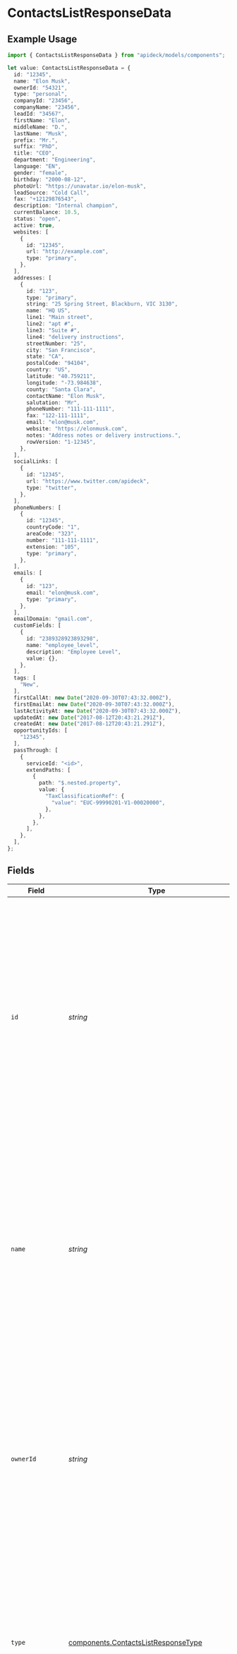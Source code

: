# ContactsListResponseData

## Example Usage

```typescript
import { ContactsListResponseData } from "apideck/models/components";

let value: ContactsListResponseData = {
  id: "12345",
  name: "Elon Musk",
  ownerId: "54321",
  type: "personal",
  companyId: "23456",
  companyName: "23456",
  leadId: "34567",
  firstName: "Elon",
  middleName: "D.",
  lastName: "Musk",
  prefix: "Mr.",
  suffix: "PhD",
  title: "CEO",
  department: "Engineering",
  language: "EN",
  gender: "female",
  birthday: "2000-08-12",
  photoUrl: "https://unavatar.io/elon-musk",
  leadSource: "Cold Call",
  fax: "+12129876543",
  description: "Internal champion",
  currentBalance: 10.5,
  status: "open",
  active: true,
  websites: [
    {
      id: "12345",
      url: "http://example.com",
      type: "primary",
    },
  ],
  addresses: [
    {
      id: "123",
      type: "primary",
      string: "25 Spring Street, Blackburn, VIC 3130",
      name: "HQ US",
      line1: "Main street",
      line2: "apt #",
      line3: "Suite #",
      line4: "delivery instructions",
      streetNumber: "25",
      city: "San Francisco",
      state: "CA",
      postalCode: "94104",
      country: "US",
      latitude: "40.759211",
      longitude: "-73.984638",
      county: "Santa Clara",
      contactName: "Elon Musk",
      salutation: "Mr",
      phoneNumber: "111-111-1111",
      fax: "122-111-1111",
      email: "elon@musk.com",
      website: "https://elonmusk.com",
      notes: "Address notes or delivery instructions.",
      rowVersion: "1-12345",
    },
  ],
  socialLinks: [
    {
      id: "12345",
      url: "https://www.twitter.com/apideck",
      type: "twitter",
    },
  ],
  phoneNumbers: [
    {
      id: "12345",
      countryCode: "1",
      areaCode: "323",
      number: "111-111-1111",
      extension: "105",
      type: "primary",
    },
  ],
  emails: [
    {
      id: "123",
      email: "elon@musk.com",
      type: "primary",
    },
  ],
  emailDomain: "gmail.com",
  customFields: [
    {
      id: "2389328923893298",
      name: "employee_level",
      description: "Employee Level",
      value: {},
    },
  ],
  tags: [
    "New",
  ],
  firstCallAt: new Date("2020-09-30T07:43:32.000Z"),
  firstEmailAt: new Date("2020-09-30T07:43:32.000Z"),
  lastActivityAt: new Date("2020-09-30T07:43:32.000Z"),
  updatedAt: new Date("2017-08-12T20:43:21.291Z"),
  createdAt: new Date("2017-08-12T20:43:21.291Z"),
  opportunityIds: [
    "12345",
  ],
  passThrough: [
    {
      serviceId: "<id>",
      extendPaths: [
        {
          path: "$.nested.property",
          value: {
            "TaxClassificationRef": {
              "value": "EUC-99990201-V1-00020000",
            },
          },
        },
      ],
    },
  ],
};
```

## Fields

| Field                                                                                                                                                                                                                                                                                                                                                                                                                                                                                                                                                                                                                                                                                   | Type                                                                                                                                                                                                                                                                                                                                                                                                                                                                                                                                                                                                                                                                                    | Required                                                                                                                                                                                                                                                                                                                                                                                                                                                                                                                                                                                                                                                                                | Description                                                                                                                                                                                                                                                                                                                                                                                                                                                                                                                                                                                                                                                                             | Example                                                                                                                                                                                                                                                                                                                                                                                                                                                                                                                                                                                                                                                                                 |
| --------------------------------------------------------------------------------------------------------------------------------------------------------------------------------------------------------------------------------------------------------------------------------------------------------------------------------------------------------------------------------------------------------------------------------------------------------------------------------------------------------------------------------------------------------------------------------------------------------------------------------------------------------------------------------------- | --------------------------------------------------------------------------------------------------------------------------------------------------------------------------------------------------------------------------------------------------------------------------------------------------------------------------------------------------------------------------------------------------------------------------------------------------------------------------------------------------------------------------------------------------------------------------------------------------------------------------------------------------------------------------------------- | --------------------------------------------------------------------------------------------------------------------------------------------------------------------------------------------------------------------------------------------------------------------------------------------------------------------------------------------------------------------------------------------------------------------------------------------------------------------------------------------------------------------------------------------------------------------------------------------------------------------------------------------------------------------------------------- | --------------------------------------------------------------------------------------------------------------------------------------------------------------------------------------------------------------------------------------------------------------------------------------------------------------------------------------------------------------------------------------------------------------------------------------------------------------------------------------------------------------------------------------------------------------------------------------------------------------------------------------------------------------------------------------- | --------------------------------------------------------------------------------------------------------------------------------------------------------------------------------------------------------------------------------------------------------------------------------------------------------------------------------------------------------------------------------------------------------------------------------------------------------------------------------------------------------------------------------------------------------------------------------------------------------------------------------------------------------------------------------------- |
| `id`                                                                                                                                                                                                                                                                                                                                                                                                                                                                                                                                                                                                                                                                                    | *string*                                                                                                                                                                                                                                                                                                                                                                                                                                                                                                                                                                                                                                                                                | :heavy_minus_sign:                                                                                                                                                                                                                                                                                                                                                                                                                                                                                                                                                                                                                                                                      | The unique identifier for the contact within the CRM system. This ID is automatically generated when a contact is created and is used to precisely locate and update the contact record. While not required for the update operation, providing it ensures that the correct contact is modified, especially in systems with large datasets. It is crucial for maintaining data integrity and avoiding accidental updates to the wrong contact.                                                                                                                                                                                                                                          | 12345                                                                                                                                                                                                                                                                                                                                                                                                                                                                                                                                                                                                                                                                                   |
| `name`                                                                                                                                                                                                                                                                                                                                                                                                                                                                                                                                                                                                                                                                                  | *string*                                                                                                                                                                                                                                                                                                                                                                                                                                                                                                                                                                                                                                                                                | :heavy_check_mark:                                                                                                                                                                                                                                                                                                                                                                                                                                                                                                                                                                                                                                                                      | The full name of the contact, which serves as a primary identifier within the CRM. This field is required for updates to ensure that the contact's identity is clear and unambiguous. It is used in various CRM functionalities, such as search and display, and should reflect the contact's preferred name format. Accurate naming helps in personalizing communication and maintaining professional relationships.                                                                                                                                                                                                                                                                   | Elon Musk                                                                                                                                                                                                                                                                                                                                                                                                                                                                                                                                                                                                                                                                               |
| `ownerId`                                                                                                                                                                                                                                                                                                                                                                                                                                                                                                                                                                                                                                                                               | *string*                                                                                                                                                                                                                                                                                                                                                                                                                                                                                                                                                                                                                                                                                | :heavy_minus_sign:                                                                                                                                                                                                                                                                                                                                                                                                                                                                                                                                                                                                                                                                      | The identifier for the user or entity that owns or manages the contact within the CRM. This field is optional but can be critical for assigning responsibility and tracking interactions with the contact. It helps in organizing contacts by ownership, which is useful for sales teams and account managers to manage their client portfolios effectively.                                                                                                                                                                                                                                                                                                                            | 54321                                                                                                                                                                                                                                                                                                                                                                                                                                                                                                                                                                                                                                                                                   |
| `type`                                                                                                                                                                                                                                                                                                                                                                                                                                                                                                                                                                                                                                                                                  | [components.ContactsListResponseType](../../models/components/contactslistresponsetype.md)                                                                                                                                                                                                                                                                                                                                                                                                                                                                                                                                                                                              | :heavy_minus_sign:                                                                                                                                                                                                                                                                                                                                                                                                                                                                                                                                                                                                                                                                      | The classification or category of the contact, such as 'customer', 'supplier', or 'partner'. This optional field helps in segmenting contacts for targeted communication and reporting. Understanding the type of contact can influence how interactions are prioritized and managed within the CRM system.                                                                                                                                                                                                                                                                                                                                                                             | personal                                                                                                                                                                                                                                                                                                                                                                                                                                                                                                                                                                                                                                                                                |
| `companyId`                                                                                                                                                                                                                                                                                                                                                                                                                                                                                                                                                                                                                                                                             | *string*                                                                                                                                                                                                                                                                                                                                                                                                                                                                                                                                                                                                                                                                                | :heavy_minus_sign:                                                                                                                                                                                                                                                                                                                                                                                                                                                                                                                                                                                                                                                                      | The unique identifier for the company with which the contact is associated. This optional field links the contact to a specific company record within the CRM, facilitating a comprehensive view of business relationships. It is particularly useful in B2B contexts where contacts are often tied to organizational accounts, aiding in the management of corporate interactions and history.                                                                                                                                                                                                                                                                                         | 23456                                                                                                                                                                                                                                                                                                                                                                                                                                                                                                                                                                                                                                                                                   |
| `companyName`                                                                                                                                                                                                                                                                                                                                                                                                                                                                                                                                                                                                                                                                           | *string*                                                                                                                                                                                                                                                                                                                                                                                                                                                                                                                                                                                                                                                                                | :heavy_minus_sign:                                                                                                                                                                                                                                                                                                                                                                                                                                                                                                                                                                                                                                                                      | The name of the company the contact is associated with. This field is used to link the contact to their respective organization within the CRM. It is essential for organizing contacts under their business entities, facilitating better management and retrieval of contact information. While not mandatory, providing the company name enhances the context and relevance of the contact record, especially in business-to-business interactions.                                                                                                                                                                                                                                  | 23456                                                                                                                                                                                                                                                                                                                                                                                                                                                                                                                                                                                                                                                                                   |
| `leadId`                                                                                                                                                                                                                                                                                                                                                                                                                                                                                                                                                                                                                                                                                | *string*                                                                                                                                                                                                                                                                                                                                                                                                                                                                                                                                                                                                                                                                                | :heavy_minus_sign:                                                                                                                                                                                                                                                                                                                                                                                                                                                                                                                                                                                                                                                                      | The lead the contact is associated with. This identifier connects the contact to a specific lead record within the CRM, which is crucial for tracking the contact's journey from a potential lead to a customer. It helps in maintaining a seamless flow of information and ensures that all interactions with the contact are aligned with their lead status. Although optional, associating a contact with a lead can provide valuable insights into sales processes and customer engagement strategies.                                                                                                                                                                              | 34567                                                                                                                                                                                                                                                                                                                                                                                                                                                                                                                                                                                                                                                                                   |
| `firstName`                                                                                                                                                                                                                                                                                                                                                                                                                                                                                                                                                                                                                                                                             | *string*                                                                                                                                                                                                                                                                                                                                                                                                                                                                                                                                                                                                                                                                                | :heavy_minus_sign:                                                                                                                                                                                                                                                                                                                                                                                                                                                                                                                                                                                                                                                                      | The first name of the contact. This field is used to personalize communications and is a key component of the contact's identity within the CRM. It is important for ensuring accurate and respectful interactions, as well as for searching and filtering contacts. While not required, including the first name enhances the quality of customer relationship management by allowing for more personalized and effective communication.                                                                                                                                                                                                                                               | Elon                                                                                                                                                                                                                                                                                                                                                                                                                                                                                                                                                                                                                                                                                    |
| `middleName`                                                                                                                                                                                                                                                                                                                                                                                                                                                                                                                                                                                                                                                                            | *string*                                                                                                                                                                                                                                                                                                                                                                                                                                                                                                                                                                                                                                                                                | :heavy_minus_sign:                                                                                                                                                                                                                                                                                                                                                                                                                                                                                                                                                                                                                                                                      | The middle name of the contact. This optional field can be used to store additional name information that may be relevant for distinguishing between contacts with similar names or for formal documentation purposes. Including a middle name can enhance the accuracy of contact identification and is particularly useful in regions or cultures where middle names are commonly used.                                                                                                                                                                                                                                                                                               | D.                                                                                                                                                                                                                                                                                                                                                                                                                                                                                                                                                                                                                                                                                      |
| `lastName`                                                                                                                                                                                                                                                                                                                                                                                                                                                                                                                                                                                                                                                                              | *string*                                                                                                                                                                                                                                                                                                                                                                                                                                                                                                                                                                                                                                                                                | :heavy_minus_sign:                                                                                                                                                                                                                                                                                                                                                                                                                                                                                                                                                                                                                                                                      | The last name of the contact. This field is critical for identifying and organizing contacts within the CRM. It is often used in conjunction with the first name to ensure precise identification and is essential for sorting and searching contact records. While not mandatory, providing the last name significantly improves the system's ability to manage and retrieve contact information efficiently.                                                                                                                                                                                                                                                                          | Musk                                                                                                                                                                                                                                                                                                                                                                                                                                                                                                                                                                                                                                                                                    |
| `prefix`                                                                                                                                                                                                                                                                                                                                                                                                                                                                                                                                                                                                                                                                                | *string*                                                                                                                                                                                                                                                                                                                                                                                                                                                                                                                                                                                                                                                                                | :heavy_minus_sign:                                                                                                                                                                                                                                                                                                                                                                                                                                                                                                                                                                                                                                                                      | The prefix of the contact, such as Mr., Ms., Dr., etc. This field is used to address the contact formally and can enhance personalization in communications. It is optional and should be chosen based on the contact's preference or cultural norms.                                                                                                                                                                                                                                                                                                                                                                                                                                   | Mr.                                                                                                                                                                                                                                                                                                                                                                                                                                                                                                                                                                                                                                                                                     |
| `suffix`                                                                                                                                                                                                                                                                                                                                                                                                                                                                                                                                                                                                                                                                                | *string*                                                                                                                                                                                                                                                                                                                                                                                                                                                                                                                                                                                                                                                                                | :heavy_minus_sign:                                                                                                                                                                                                                                                                                                                                                                                                                                                                                                                                                                                                                                                                      | The suffix of the contact, such as Jr., Sr., III, etc. This field helps in distinguishing between individuals with similar names within the CRM. It is optional and should be used when applicable to maintain accurate records.                                                                                                                                                                                                                                                                                                                                                                                                                                                        | PhD                                                                                                                                                                                                                                                                                                                                                                                                                                                                                                                                                                                                                                                                                     |
| `title`                                                                                                                                                                                                                                                                                                                                                                                                                                                                                                                                                                                                                                                                                 | *string*                                                                                                                                                                                                                                                                                                                                                                                                                                                                                                                                                                                                                                                                                | :heavy_minus_sign:                                                                                                                                                                                                                                                                                                                                                                                                                                                                                                                                                                                                                                                                      | The job title of the contact within their organization. This information is crucial for understanding the contact's role and responsibilities, aiding in targeted communication and relationship management. It is optional but recommended for business context.                                                                                                                                                                                                                                                                                                                                                                                                                       | CEO                                                                                                                                                                                                                                                                                                                                                                                                                                                                                                                                                                                                                                                                                     |
| `department`                                                                                                                                                                                                                                                                                                                                                                                                                                                                                                                                                                                                                                                                            | *string*                                                                                                                                                                                                                                                                                                                                                                                                                                                                                                                                                                                                                                                                                | :heavy_minus_sign:                                                                                                                                                                                                                                                                                                                                                                                                                                                                                                                                                                                                                                                                      | The department within the organization where the contact works. This field helps in segmenting contacts based on their organizational role, facilitating more effective communication strategies. It is optional but useful for targeted outreach.                                                                                                                                                                                                                                                                                                                                                                                                                                      | Engineering                                                                                                                                                                                                                                                                                                                                                                                                                                                                                                                                                                                                                                                                             |
| `language`                                                                                                                                                                                                                                                                                                                                                                                                                                                                                                                                                                                                                                                                              | *string*                                                                                                                                                                                                                                                                                                                                                                                                                                                                                                                                                                                                                                                                                | :heavy_minus_sign:                                                                                                                                                                                                                                                                                                                                                                                                                                                                                                                                                                                                                                                                      | The preferred language of communication for the contact, specified using the ISO 639-1 code (e.g., 'EN' for English). This field ensures that communications are delivered in a language the contact understands, enhancing engagement and reducing misunderstandings. It is optional but highly recommended for international contacts.                                                                                                                                                                                                                                                                                                                                                | EN                                                                                                                                                                                                                                                                                                                                                                                                                                                                                                                                                                                                                                                                                      |
| `gender`                                                                                                                                                                                                                                                                                                                                                                                                                                                                                                                                                                                                                                                                                | [components.ContactsListResponseGender](../../models/components/contactslistresponsegender.md)                                                                                                                                                                                                                                                                                                                                                                                                                                                                                                                                                                                          | :heavy_minus_sign:                                                                                                                                                                                                                                                                                                                                                                                                                                                                                                                                                                                                                                                                      | Specifies the gender of the contact, which can be used for personalized communication and marketing strategies. Acceptable values typically include 'male', 'female', 'non-binary', or 'other'. This field is optional and should be used in accordance with privacy regulations and the contact's preferences.                                                                                                                                                                                                                                                                                                                                                                         | female                                                                                                                                                                                                                                                                                                                                                                                                                                                                                                                                                                                                                                                                                  |
| `birthday`                                                                                                                                                                                                                                                                                                                                                                                                                                                                                                                                                                                                                                                                              | *string*                                                                                                                                                                                                                                                                                                                                                                                                                                                                                                                                                                                                                                                                                | :heavy_minus_sign:                                                                                                                                                                                                                                                                                                                                                                                                                                                                                                                                                                                                                                                                      | The birth date of the contact, formatted as a string (e.g., 'YYYY-MM-DD'). This information can be utilized for sending personalized birthday messages or offers, enhancing customer engagement. Ensure the date is accurate to avoid miscommunication.                                                                                                                                                                                                                                                                                                                                                                                                                                 | 2000-08-12                                                                                                                                                                                                                                                                                                                                                                                                                                                                                                                                                                                                                                                                              |
| ~~`image`~~                                                                                                                                                                                                                                                                                                                                                                                                                                                                                                                                                                                                                                                                             | *string*                                                                                                                                                                                                                                                                                                                                                                                                                                                                                                                                                                                                                                                                                | :heavy_minus_sign:                                                                                                                                                                                                                                                                                                                                                                                                                                                                                                                                                                                                                                                                      | : warning: ** DEPRECATED **: This will be removed in a future release, please migrate away from it as soon as possible.<br/><br/>A string representing the image data or a reference to the contact's image. This field can be used to visually identify contacts within the CRM system, aiding in quick recognition and personalization. Ensure the image is appropriately formatted and stored securely.                                                                                                                                                                                                                                                                              | https://unavatar.io/elon-musk                                                                                                                                                                                                                                                                                                                                                                                                                                                                                                                                                                                                                                                           |
| `photoUrl`                                                                                                                                                                                                                                                                                                                                                                                                                                                                                                                                                                                                                                                                              | *string*                                                                                                                                                                                                                                                                                                                                                                                                                                                                                                                                                                                                                                                                                | :heavy_minus_sign:                                                                                                                                                                                                                                                                                                                                                                                                                                                                                                                                                                                                                                                                      | The URL linking to the contact's photo, which can be displayed in the CRM interface to help users quickly identify the contact. This should be a valid URL pointing to an accessible image file. It's important to ensure the URL remains up-to-date and the image is stored in a secure location.                                                                                                                                                                                                                                                                                                                                                                                      | https://unavatar.io/elon-musk                                                                                                                                                                                                                                                                                                                                                                                                                                                                                                                                                                                                                                                           |
| `leadSource`                                                                                                                                                                                                                                                                                                                                                                                                                                                                                                                                                                                                                                                                            | *string*                                                                                                                                                                                                                                                                                                                                                                                                                                                                                                                                                                                                                                                                                | :heavy_minus_sign:                                                                                                                                                                                                                                                                                                                                                                                                                                                                                                                                                                                                                                                                      | Indicates the origin of the contact, such as 'web', 'referral', or 'advertisement'. Understanding the lead source helps in analyzing the effectiveness of different marketing channels and strategies. This field is optional but valuable for marketing analytics and strategy refinement.                                                                                                                                                                                                                                                                                                                                                                                             | Cold Call                                                                                                                                                                                                                                                                                                                                                                                                                                                                                                                                                                                                                                                                               |
| `fax`                                                                                                                                                                                                                                                                                                                                                                                                                                                                                                                                                                                                                                                                                   | *string*                                                                                                                                                                                                                                                                                                                                                                                                                                                                                                                                                                                                                                                                                | :heavy_minus_sign:                                                                                                                                                                                                                                                                                                                                                                                                                                                                                                                                                                                                                                                                      | The fax number associated with the contact, used for sending and receiving documents via fax. This field is optional and should be formatted according to international dialing standards if applicable. Including a fax number can be beneficial for businesses that still rely on fax communication for official documentation or contracts.                                                                                                                                                                                                                                                                                                                                          | +12129876543                                                                                                                                                                                                                                                                                                                                                                                                                                                                                                                                                                                                                                                                            |
| `description`                                                                                                                                                                                                                                                                                                                                                                                                                                                                                                                                                                                                                                                                           | *string*                                                                                                                                                                                                                                                                                                                                                                                                                                                                                                                                                                                                                                                                                | :heavy_minus_sign:                                                                                                                                                                                                                                                                                                                                                                                                                                                                                                                                                                                                                                                                      | A detailed narrative or note about the contact, providing context or additional information that may be relevant for CRM users. This could include personal preferences, historical interactions, or any other pertinent details that help in personalizing communication or understanding the contact's background. This field is optional but can enhance the quality of customer relationship management by offering insights that are not captured by structured data fields.                                                                                                                                                                                                       | Internal champion                                                                                                                                                                                                                                                                                                                                                                                                                                                                                                                                                                                                                                                                       |
| `currentBalance`                                                                                                                                                                                                                                                                                                                                                                                                                                                                                                                                                                                                                                                                        | *number*                                                                                                                                                                                                                                                                                                                                                                                                                                                                                                                                                                                                                                                                                | :heavy_minus_sign:                                                                                                                                                                                                                                                                                                                                                                                                                                                                                                                                                                                                                                                                      | The current financial balance associated with the contact, reflecting any outstanding amounts owed or credits available. This numeric field is crucial for financial tracking and management within the CRM, especially for contacts who are clients or vendors. It should be updated regularly to ensure accurate financial records and can be used to trigger alerts or actions if certain thresholds are met. This field is optional and should be formatted as a decimal number.                                                                                                                                                                                                    | 10.5                                                                                                                                                                                                                                                                                                                                                                                                                                                                                                                                                                                                                                                                                    |
| `status`                                                                                                                                                                                                                                                                                                                                                                                                                                                                                                                                                                                                                                                                                | *string*                                                                                                                                                                                                                                                                                                                                                                                                                                                                                                                                                                                                                                                                                | :heavy_minus_sign:                                                                                                                                                                                                                                                                                                                                                                                                                                                                                                                                                                                                                                                                      | The current status of the contact within the CRM system, indicating their relationship or engagement level with the organization. Common statuses might include 'active', 'inactive', 'prospect', or 'customer'. This field helps in segmenting contacts for targeted marketing or follow-up actions and should be updated to reflect any changes in the contact's lifecycle. This field is optional but highly recommended for effective contact management.                                                                                                                                                                                                                           | open                                                                                                                                                                                                                                                                                                                                                                                                                                                                                                                                                                                                                                                                                    |
| `active`                                                                                                                                                                                                                                                                                                                                                                                                                                                                                                                                                                                                                                                                                | *boolean*                                                                                                                                                                                                                                                                                                                                                                                                                                                                                                                                                                                                                                                                               | :heavy_minus_sign:                                                                                                                                                                                                                                                                                                                                                                                                                                                                                                                                                                                                                                                                      | A boolean flag indicating whether the contact is currently active within the CRM system. An active status typically means the contact is engaged or available for communication and transactions. This field is crucial for filtering contacts in reports and ensuring that communications are directed only to those who are currently relevant. Setting this field to 'false' can help in cleaning up the database by deactivating contacts that are no longer needed. This field is optional but important for maintaining an organized and efficient CRM.                                                                                                                           | true                                                                                                                                                                                                                                                                                                                                                                                                                                                                                                                                                                                                                                                                                    |
| `websites`                                                                                                                                                                                                                                                                                                                                                                                                                                                                                                                                                                                                                                                                              | [components.ContactsListResponseWebsites](../../models/components/contactslistresponsewebsites.md)[]                                                                                                                                                                                                                                                                                                                                                                                                                                                                                                                                                                                    | :heavy_minus_sign:                                                                                                                                                                                                                                                                                                                                                                                                                                                                                                                                                                                                                                                                      | A collection of website entries associated with the contact. This array can include multiple websites, each represented as an object with specific attributes such as URL and type. Useful for storing all relevant online presences of the contact, enhancing the contact's profile with comprehensive digital footprint information.                                                                                                                                                                                                                                                                                                                                                  |                                                                                                                                                                                                                                                                                                                                                                                                                                                                                                                                                                                                                                                                                         |
| `addresses`                                                                                                                                                                                                                                                                                                                                                                                                                                                                                                                                                                                                                                                                             | [components.ContactsListResponseAddresses](../../models/components/contactslistresponseaddresses.md)[]                                                                                                                                                                                                                                                                                                                                                                                                                                                                                                                                                                                  | :heavy_minus_sign:                                                                                                                                                                                                                                                                                                                                                                                                                                                                                                                                                                                                                                                                      | An array containing address entries related to the contact. Each entry can include details such as street, city, and postal code. This array allows for the inclusion of multiple addresses, supporting scenarios where a contact may have several locations, such as home and work addresses. It enriches the contact's profile by providing geographical context.                                                                                                                                                                                                                                                                                                                     |                                                                                                                                                                                                                                                                                                                                                                                                                                                                                                                                                                                                                                                                                         |
| `socialLinks`                                                                                                                                                                                                                                                                                                                                                                                                                                                                                                                                                                                                                                                                           | [components.ContactsListResponseSocialLinks](../../models/components/contactslistresponsesociallinks.md)[]                                                                                                                                                                                                                                                                                                                                                                                                                                                                                                                                                                              | :heavy_minus_sign:                                                                                                                                                                                                                                                                                                                                                                                                                                                                                                                                                                                                                                                                      | An array of social media links associated with the contact. This field allows for the inclusion of various social media profiles, such as LinkedIn, Twitter, or Facebook, providing a comprehensive view of the contact's online presence. While optional, these links can be valuable for networking and understanding the contact's professional and personal interests, enhancing engagement strategies.                                                                                                                                                                                                                                                                             |                                                                                                                                                                                                                                                                                                                                                                                                                                                                                                                                                                                                                                                                                         |
| `phoneNumbers`                                                                                                                                                                                                                                                                                                                                                                                                                                                                                                                                                                                                                                                                          | [components.ContactsListResponsePhoneNumbers](../../models/components/contactslistresponsephonenumbers.md)[]                                                                                                                                                                                                                                                                                                                                                                                                                                                                                                                                                                            | :heavy_minus_sign:                                                                                                                                                                                                                                                                                                                                                                                                                                                                                                                                                                                                                                                                      | An array containing one or more phone number objects associated with the contact. Each object within the array can hold detailed information about a specific phone number, such as type and ID. This structure allows for the inclusion of multiple contact numbers, facilitating comprehensive communication options for the contact.                                                                                                                                                                                                                                                                                                                                                 |                                                                                                                                                                                                                                                                                                                                                                                                                                                                                                                                                                                                                                                                                         |
| `emails`                                                                                                                                                                                                                                                                                                                                                                                                                                                                                                                                                                                                                                                                                | [components.ContactsListResponseEmails](../../models/components/contactslistresponseemails.md)[]                                                                                                                                                                                                                                                                                                                                                                                                                                                                                                                                                                                        | :heavy_minus_sign:                                                                                                                                                                                                                                                                                                                                                                                                                                                                                                                                                                                                                                                                      | An array of email objects associated with the contact. Each object within this array represents a distinct email address linked to the contact, allowing for multiple email addresses to be stored and managed. This is particularly useful for contacts who use different emails for various purposes, such as personal and professional communication. The array can be updated to add, remove, or modify email addresses as needed, ensuring the contact's email information is current and comprehensive.                                                                                                                                                                           |                                                                                                                                                                                                                                                                                                                                                                                                                                                                                                                                                                                                                                                                                         |
| `emailDomain`                                                                                                                                                                                                                                                                                                                                                                                                                                                                                                                                                                                                                                                                           | *string*                                                                                                                                                                                                                                                                                                                                                                                                                                                                                                                                                                                                                                                                                | :heavy_minus_sign:                                                                                                                                                                                                                                                                                                                                                                                                                                                                                                                                                                                                                                                                      | The domain part of the contact's primary email address, extracted for analytical or organizational purposes. This field can be used to group contacts by their email domains, which is useful for domain-specific marketing campaigns or understanding the distribution of contacts across different email providers. It is not required but can provide additional insights into the contact's email usage.                                                                                                                                                                                                                                                                            | gmail.com                                                                                                                                                                                                                                                                                                                                                                                                                                                                                                                                                                                                                                                                               |
| `customFields`                                                                                                                                                                                                                                                                                                                                                                                                                                                                                                                                                                                                                                                                          | [components.ContactsListResponseCustomFields](../../models/components/contactslistresponsecustomfields.md)[]                                                                                                                                                                                                                                                                                                                                                                                                                                                                                                                                                                            | :heavy_minus_sign:                                                                                                                                                                                                                                                                                                                                                                                                                                                                                                                                                                                                                                                                      | An array of custom fields associated with the contact record. Each entry in this array represents a specific custom field that can be used to store additional information not covered by standard fields. This allows for greater flexibility and customization of contact records to meet specific business needs. Custom fields can include data such as preferences, additional contact methods, or any other relevant information that enhances the contact profile.                                                                                                                                                                                                               |                                                                                                                                                                                                                                                                                                                                                                                                                                                                                                                                                                                                                                                                                         |
| `tags`                                                                                                                                                                                                                                                                                                                                                                                                                                                                                                                                                                                                                                                                                  | *string*[]                                                                                                                                                                                                                                                                                                                                                                                                                                                                                                                                                                                                                                                                              | :heavy_minus_sign:                                                                                                                                                                                                                                                                                                                                                                                                                                                                                                                                                                                                                                                                      | An array of tags associated with the contact, used to categorize and filter contacts within the CRM system. Tags can represent various attributes or statuses, such as 'VIP', 'Lead', or 'Prospect', and help in organizing contacts for targeted marketing or communication strategies. This field is optional and can be updated to reflect changes in the contact's status or classification.                                                                                                                                                                                                                                                                                        | [<br/>"New"<br/>]                                                                                                                                                                                                                                                                                                                                                                                                                                                                                                                                                                                                                                                                       |
| `firstCallAt`                                                                                                                                                                                                                                                                                                                                                                                                                                                                                                                                                                                                                                                                           | [Date](https://developer.mozilla.org/en-US/docs/Web/JavaScript/Reference/Global_Objects/Date)                                                                                                                                                                                                                                                                                                                                                                                                                                                                                                                                                                                           | :heavy_minus_sign:                                                                                                                                                                                                                                                                                                                                                                                                                                                                                                                                                                                                                                                                      | The date and time when the first call was made to or received from the contact, formatted as an ISO 8601 string. This information is crucial for tracking the initial point of voice communication with the contact, providing insights into the contact's engagement history. It helps in understanding the timeline of interactions and planning follow-up activities.                                                                                                                                                                                                                                                                                                                | 2020-09-30T07:43:32.000Z                                                                                                                                                                                                                                                                                                                                                                                                                                                                                                                                                                                                                                                                |
| `firstEmailAt`                                                                                                                                                                                                                                                                                                                                                                                                                                                                                                                                                                                                                                                                          | [Date](https://developer.mozilla.org/en-US/docs/Web/JavaScript/Reference/Global_Objects/Date)                                                                                                                                                                                                                                                                                                                                                                                                                                                                                                                                                                                           | :heavy_minus_sign:                                                                                                                                                                                                                                                                                                                                                                                                                                                                                                                                                                                                                                                                      | The date and time when the first email was sent to or received from the contact, formatted as an ISO 8601 string. This field is important for documenting the initial email interaction, which can be pivotal in establishing communication history and assessing the contact's responsiveness. It aids in strategizing future email campaigns and follow-ups.                                                                                                                                                                                                                                                                                                                          | 2020-09-30T07:43:32.000Z                                                                                                                                                                                                                                                                                                                                                                                                                                                                                                                                                                                                                                                                |
| `lastActivityAt`                                                                                                                                                                                                                                                                                                                                                                                                                                                                                                                                                                                                                                                                        | [Date](https://developer.mozilla.org/en-US/docs/Web/JavaScript/Reference/Global_Objects/Date)                                                                                                                                                                                                                                                                                                                                                                                                                                                                                                                                                                                           | :heavy_minus_sign:                                                                                                                                                                                                                                                                                                                                                                                                                                                                                                                                                                                                                                                                      | The date and time of the most recent interaction with the contact, formatted as an ISO 8601 string. This field is essential for monitoring ongoing engagement and determining the recency of contact activities. It helps in prioritizing contacts for follow-up actions and maintaining up-to-date records of contact interactions.                                                                                                                                                                                                                                                                                                                                                    | 2020-09-30T07:43:32.000Z                                                                                                                                                                                                                                                                                                                                                                                                                                                                                                                                                                                                                                                                |
| `customMappings`                                                                                                                                                                                                                                                                                                                                                                                                                                                                                                                                                                                                                                                                        | [components.ContactsListResponseCustomMappings](../../models/components/contactslistresponsecustommappings.md)                                                                                                                                                                                                                                                                                                                                                                                                                                                                                                                                                                          | :heavy_minus_sign:                                                                                                                                                                                                                                                                                                                                                                                                                                                                                                                                                                                                                                                                      | This object contains any custom mappings that have been configured for the contact resource. Custom mappings allow for the adaptation of the contact data to fit specific business needs or third-party integrations. They are particularly useful when integrating with multiple CRM systems or when specific fields need to be aligned with external data structures. This property is optional and will only be included if custom mappings are set up for the contact.                                                                                                                                                                                                              |                                                                                                                                                                                                                                                                                                                                                                                                                                                                                                                                                                                                                                                                                         |
| `updatedAt`                                                                                                                                                                                                                                                                                                                                                                                                                                                                                                                                                                                                                                                                             | [Date](https://developer.mozilla.org/en-US/docs/Web/JavaScript/Reference/Global_Objects/Date)                                                                                                                                                                                                                                                                                                                                                                                                                                                                                                                                                                                           | :heavy_minus_sign:                                                                                                                                                                                                                                                                                                                                                                                                                                                                                                                                                                                                                                                                      | A timestamp indicating the last time the contact record was updated. This field is crucial for tracking changes and ensuring data consistency across systems. It follows the ISO 8601 format (e.g., '2023-10-01T12:00:00Z') and is automatically managed by the system. This property is optional but provides valuable information for audit trails and synchronization processes.                                                                                                                                                                                                                                                                                                     | 2017-08-12T20:43:21.291Z                                                                                                                                                                                                                                                                                                                                                                                                                                                                                                                                                                                                                                                                |
| `createdAt`                                                                                                                                                                                                                                                                                                                                                                                                                                                                                                                                                                                                                                                                             | [Date](https://developer.mozilla.org/en-US/docs/Web/JavaScript/Reference/Global_Objects/Date)                                                                                                                                                                                                                                                                                                                                                                                                                                                                                                                                                                                           | :heavy_minus_sign:                                                                                                                                                                                                                                                                                                                                                                                                                                                                                                                                                                                                                                                                      | A timestamp representing when the contact record was initially created in the CRM. This field is important for historical data analysis and understanding the lifecycle of a contact. It uses the ISO 8601 format (e.g., '2023-10-01T12:00:00Z') and is set automatically at the time of creation. While optional, it is essential for maintaining accurate records of contact inception dates.                                                                                                                                                                                                                                                                                         | 2017-08-12T20:43:21.291Z                                                                                                                                                                                                                                                                                                                                                                                                                                                                                                                                                                                                                                                                |
| `opportunityIds`                                                                                                                                                                                                                                                                                                                                                                                                                                                                                                                                                                                                                                                                        | *string*[]                                                                                                                                                                                                                                                                                                                                                                                                                                                                                                                                                                                                                                                                              | :heavy_minus_sign:                                                                                                                                                                                                                                                                                                                                                                                                                                                                                                                                                                                                                                                                      | An array containing the unique identifiers of opportunities associated with the contact. This linkage is vital for understanding the contact's involvement in various sales or business opportunities. Each ID in the array corresponds to a specific opportunity record in the CRM. This property is optional but can be used to enhance the contact's profile with related business engagements.                                                                                                                                                                                                                                                                                      |                                                                                                                                                                                                                                                                                                                                                                                                                                                                                                                                                                                                                                                                                         |
| `passThrough`                                                                                                                                                                                                                                                                                                                                                                                                                                                                                                                                                                                                                                                                           | [components.ContactsListResponsePassThrough](../../models/components/contactslistresponsepassthrough.md)[]                                                                                                                                                                                                                                                                                                                                                                                                                                                                                                                                                                              | :heavy_minus_sign:                                                                                                                                                                                                                                                                                                                                                                                                                                                                                                                                                                                                                                                                      | The `pass_through` property is an array that allows you to include service-specific custom data or structured modifications directly within the request body when updating contact resources. This feature is particularly useful for integrating unique business logic or additional data fields that are not natively supported by the CRM system. By leveraging `pass_through`, you can ensure that all necessary information is transmitted to the appropriate service, enhancing the flexibility and adaptability of the update operation. It is important to structure this data correctly to align with the service's requirements, ensuring seamless integration and operation. |                                                                                                                                                                                                                                                                                                                                                                                                                                                                                                                                                                                                                                                                                         |